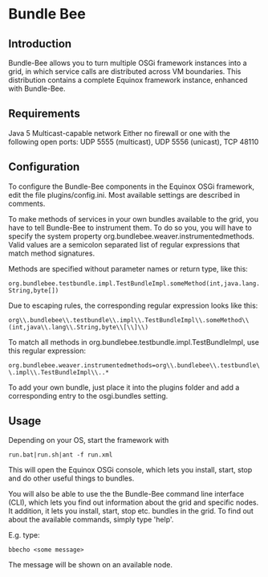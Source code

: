 # Bundle Bee

## Introduction

Bundle-Bee allows you to turn multiple OSGi framework instances into a grid, in which service calls are distributed across VM boundaries.
This distribution contains a complete Equinox framework instance, enhanced with Bundle-Bee.


## Requirements

Java 5
Multicast-capable network
Either no firewall or one with the following open ports: UDP 5555 (multicast), UDP 5556 (unicast), TCP 48110


## Configuration

To configure the Bundle-Bee components in the Equinox OSGi framework, edit the file plugins/config.ini.
Most available settings are described in comments.

To make methods of services in your own bundles available to the grid, you have to tell Bundle-Bee to instrument them.
To do so you, you will have to specify the system property org.bundlebee.weaver.instrumentedmethods.
Valid values are a semicolon separated list of regular expressions that match method signatures.

Methods are specified without parameter names or return type, like this:

`org.bundlebee.testbundle.impl.TestBundleImpl.someMethod(int,java.lang.String,byte[])`


Due to escaping rules, the corresponding regular expression looks like this:

`org\\.bundlebee\\.testbundle\\.impl\\.TestBundleImpl\\.someMethod\\(int,java\\.lang\\.String,byte\\[\\]\\)`


To match all methods in org.bundlebee.testbundle.impl.TestBundleImpl, use this regular expression:

`org.bundlebee.weaver.instrumentedmethods=org\\.bundlebee\\.testbundle\\.impl\\.TestBundleImpl\\..*`


To add your own bundle, just place it into the plugins folder and add a corresponding entry to the osgi.bundles setting.


## Usage

Depending on your OS, start the framework with

`run.bat|run.sh|ant -f run.xml`

This will open the Equinox OSGi console, which lets you install, start, stop and do other useful things to bundles.

You will also be able to use the the Bundle-Bee command line interface (CLI), which lets you find out information about the
grid and specific nodes. It addition, it lets you install, start, stop etc. bundles in the grid.
To find out about the available commands, simply type 'help'.

E.g. type:

`bbecho <some message>`

The message will be shown on an available node.